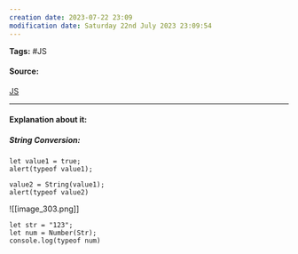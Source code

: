 ```yaml
---
creation date: 2023-07-22 23:09
modification date: Saturday 22nd July 2023 23:09:54
---
```


**Tags:** #JS 

#### Source:
[JS](https://javascript.info/type-conversions)

--------------------------------------

#### Explanation about it:

##### String Conversion:

```
let value1 = true;
alert(typeof value1);

value2 = String(value1);
alert(typeof value2)
```

![[image_303.png]]

```
let str = "123";
let num = Number(Str);
console.log(typeof num)
```

